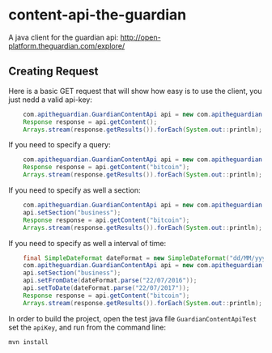 # content-api-the-guardian
A java client for the guardian api: http://open-platform.theguardian.com/explore/

## Creating Request

Here is a basic GET request that will show how easy is to use the client, you just nedd a valid api-key:

```java
    com.apitheguardian.GuardianContentApi api = new com.apitheguardian.GuardianContentApi("<api-key>");
    Response response = api.getContent();
    Arrays.stream(response.getResults()).forEach(System.out::println);
```

If you need to specify a query:

```java
    com.apitheguardian.GuardianContentApi api = new com.apitheguardian.GuardianContentApi("<api-key>");
    Response response = api.getContent("bitcoin");
    Arrays.stream(response.getResults()).forEach(System.out::println);
```

If you need to specify as well a section:

```java
    com.apitheguardian.GuardianContentApi api = new com.apitheguardian.GuardianContentApi("<api-key>");
    api.setSection("business");
    Response response = api.getContent("bitcoin");
    Arrays.stream(response.getResults()).forEach(System.out::println);
```

If you need to specify as well a interval of time:

```java
    final SimpleDateFormat dateFormat = new SimpleDateFormat("dd/MM/yyyy");
    com.apitheguardian.GuardianContentApi api = new com.apitheguardian.GuardianContentApi("<api-key>");
    api.setSection("business");
    api.setFromDate(dateFormat.parse("22/07/2016"));
    api.setToDate(dateFormat.parse("22/07/2017"));
    Response response = api.getContent("bitcoin");
    Arrays.stream(response.getResults()).forEach(System.out::println);
```

In order to build the project, open the test java file `GuardianContentApiTest` set the `apiKey`, and run
from the command line:

```bash
mvn install
```